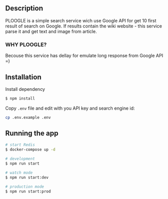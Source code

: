 ## Description

PLOOGLE is a simple search service wich use Google API for get 10 first result of search on Google. If results contain the wiki website - this service parse it and get text and image from article.

### WHY PLOOGLE?

Becouse this service has dellay for emulate long response from Google API =)

## Installation

Install dependency

```bash
$ npm install
```

Copy `.env` file and edit with you API key and search engine id:

```bash
cp .env.example .env
```

## Running the app

```bash
# start Redis
$ docker-compose up -d

# development
$ npm run start

# watch mode
$ npm run start:dev

# production mode
$ npm run start:prod
```
